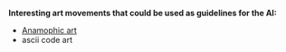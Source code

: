 **Interesting art movements that could be used as guidelines for the AI:**
- [Anamophic art](https://www.demilked.com/anamorphosis-anamorphic-cylinder-art/)
- ascii code art
